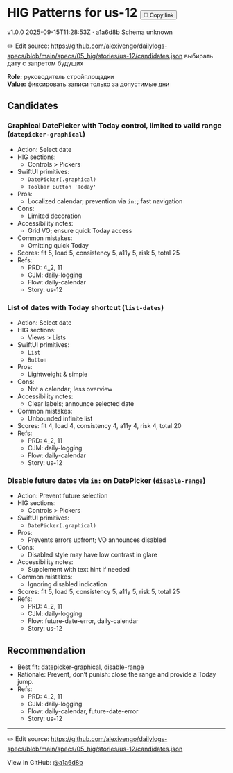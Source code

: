 # HIG Patterns for us-12 <button class="copy-link" aria-label="Copy page link" onclick="window.spechubCopyLink && window.spechubCopyLink()">🔗 Copy link</button>

<p class="badges">
  <span class="badge version">v1.0.0</span>
  <span class="badge build">2025-09-15T11:28:53Z · <a href="https://github.com/alexivengo/dailylogs-specs/commit/a1a6d8b" target="_blank" rel="noopener" class="sha">a1a6d8b</a></span>
  <span class="badge schema unknown">Schema unknown</span>
</p>

✏️ Edit source: https://github.com/alexivengo/dailylogs-specs/blob/main/specs/05_hig/stories/us-12/candidates.json
выбирать дату с запретом будущих

**Role:** руководитель стройплощадки  
**Value:** фиксировать записи только за допустимые дни

## Candidates
### Graphical DatePicker with Today control, limited to valid range (`datepicker-graphical`)
- Action: Select date
- HIG sections:
  - Controls > Pickers
- SwiftUI primitives:
  - `DatePicker(.graphical)`
  - `Toolbar Button 'Today'`
- Pros:
  - Localized calendar; prevention via `in:`; fast navigation
- Cons:
  - Limited decoration
- Accessibility notes:
  - Grid VO; ensure quick Today access
- Common mistakes:
  - Omitting quick Today
- Scores: fit 5, load 5, consistency 5, a11y 5, risk 5, total 25
- Refs:
  - PRD: 4_2, 11
  - CJM: daily-logging
  - Flow: daily-calendar
  - Story: us-12

### List of dates with Today shortcut (`list-dates`)
- Action: Select date
- HIG sections:
  - Views > Lists
- SwiftUI primitives:
  - `List`
  - `Button`
- Pros:
  - Lightweight & simple
- Cons:
  - Not a calendar; less overview
- Accessibility notes:
  - Clear labels; announce selected date
- Common mistakes:
  - Unbounded infinite list
- Scores: fit 4, load 4, consistency 4, a11y 4, risk 4, total 20
- Refs:
  - PRD: 4_2, 11
  - CJM: daily-logging
  - Flow: daily-calendar
  - Story: us-12

### Disable future dates via `in:` on DatePicker (`disable-range`)
- Action: Prevent future selection
- HIG sections:
  - Controls > Pickers
- SwiftUI primitives:
  - `DatePicker(.graphical)`
- Pros:
  - Prevents errors upfront; VO announces disabled
- Cons:
  - Disabled style may have low contrast in glare
- Accessibility notes:
  - Supplement with text hint if needed
- Common mistakes:
  - Ignoring disabled indication
- Scores: fit 5, load 5, consistency 5, a11y 5, risk 5, total 25
- Refs:
  - PRD: 4_2, 11
  - CJM: daily-logging
  - Flow: future-date-error, daily-calendar
  - Story: us-12


## Recommendation
- Best fit: datepicker-graphical, disable-range
- Rationale: Prevent, don’t punish: close the range and provide a Today jump.
- Refs:
  - PRD: 4_2, 11
  - CJM: daily-logging
  - Flow: daily-calendar, future-date-error
  - Story: us-12
---
✏️ Edit source: https://github.com/alexivengo/dailylogs-specs/blob/main/specs/05_hig/stories/us-12/candidates.json

<p class="page-meta">
  View in GitHub: <a href="https://github.com/alexivengo/dailylogs-specs/commit/a1a6d8b" target="_blank" rel="noopener">@a1a6d8b</a></p>
